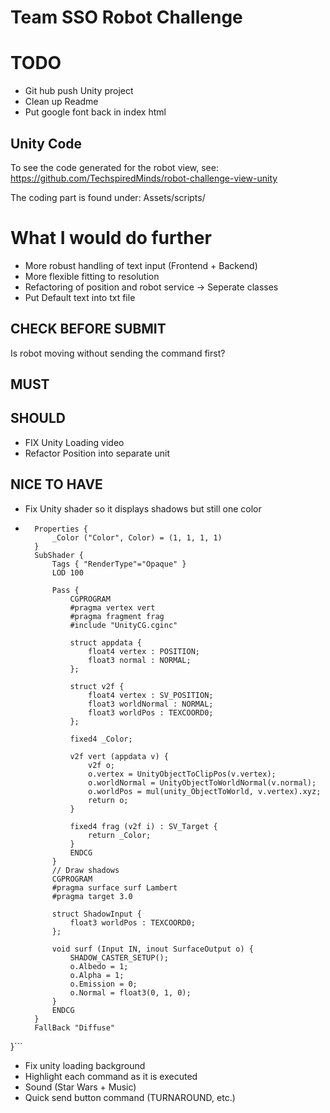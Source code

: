 # Team SSO Robot Challenge

# TODO 
- Git hub push Unity project
- Clean up Readme
- Put google font back in index html

## Unity Code
To see the code generated for the robot view, see:
https://github.com/TechspiredMinds/robot-challenge-view-unity

The coding part is found under: Assets/scripts/


# What I would do further

- More robust handling of text input (Frontend + Backend)
- More flexible fitting to resolution
- Refactoring of position and robot service -> Seperate classes
- Put Default text into txt file

## CHECK BEFORE SUBMIT

Is robot moving without sending the command first?

## MUST

## SHOULD

- FIX Unity Loading video
- Refactor Position into separate unit

## NICE TO HAVE

- Fix Unity shader so it displays shadows but still one color
- ```Shader "Custom/Unlit Shadowed" {
    Properties {
        _Color ("Color", Color) = (1, 1, 1, 1)
    }
    SubShader {
        Tags { "RenderType"="Opaque" }
        LOD 100

        Pass {
            CGPROGRAM
            #pragma vertex vert
            #pragma fragment frag
            #include "UnityCG.cginc"

            struct appdata {
                float4 vertex : POSITION;
                float3 normal : NORMAL;
            };

            struct v2f {
                float4 vertex : SV_POSITION;
                float3 worldNormal : NORMAL;
                float3 worldPos : TEXCOORD0;
            };

            fixed4 _Color;

            v2f vert (appdata v) {
                v2f o;
                o.vertex = UnityObjectToClipPos(v.vertex);
                o.worldNormal = UnityObjectToWorldNormal(v.normal);
                o.worldPos = mul(unity_ObjectToWorld, v.vertex).xyz;
                return o;
            }

            fixed4 frag (v2f i) : SV_Target {
                return _Color;
            }
            ENDCG
        }
        // Draw shadows
        CGPROGRAM
        #pragma surface surf Lambert
        #pragma target 3.0

        struct ShadowInput {
            float3 worldPos : TEXCOORD0;
        };

        void surf (Input IN, inout SurfaceOutput o) {
            SHADOW_CASTER_SETUP();
            o.Albedo = 1;
            o.Alpha = 1;
            o.Emission = 0;
            o.Normal = float3(0, 1, 0);
        }
        ENDCG
    }
    FallBack "Diffuse"

}```

- Fix unity loading background
- Highlight each command as it is executed
- Sound (Star Wars + Music)
- Quick send button command (TURNAROUND, etc.)